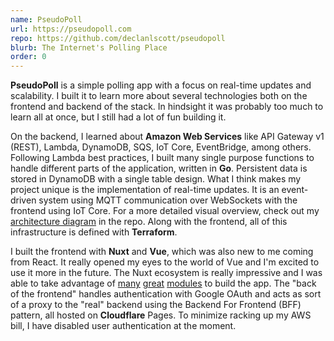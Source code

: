 ```yaml
---
name: PseudoPoll
url: https://pseudopoll.com
repo: https://github.com/declanlscott/pseudopoll
blurb: The Internet's Polling Place
order: 0
---
```


**PseudoPoll** is a simple polling app with a focus on real-time updates and scalability. I built it to learn more about several technologies both on the frontend and backend of the stack. In hindsight it was probably too much to learn all at once, but I still had a lot of fun building it.

On the backend, I learned about **Amazon Web Services** like API Gateway v1 (REST), Lambda, DynamoDB, SQS, IoT Core, EventBridge, among others. Following Lambda best practices, I built many single purpose functions to handle different parts of the application, written in **Go**. Persistent data is stored in DynamoDB with a single table design. What I think makes my project unique is the implementation of real-time updates. It is an event-driven system using MQTT communication over WebSockets with the frontend using IoT Core. For a more detailed visual overview, check out my [architecture diagram](https://github.com/declanlscott/pseudopoll/blob/main/architecture.png) in the repo. Along with the frontend, all of this infrastructure is defined with **Terraform**.

I built the frontend with **Nuxt** and **Vue**, which was also new to me coming from React. It really opened my eyes to the world of Vue and I'm excited to use it more in the future. The Nuxt ecosystem is really impressive and I was able to take advantage of [many](https://nuxt.com/modules/ui) [great](https://nuxt.com/modules/authjs) [modules](https://nuxt.com/modules/vue-query) to build the app. The "back of the frontend" handles authentication with Google OAuth and acts as sort of a proxy to the "real" backend using the Backend For Frontend (BFF) pattern, all hosted on **Cloudflare** Pages. To minimize racking up my AWS bill, I have disabled user authentication at the moment.
